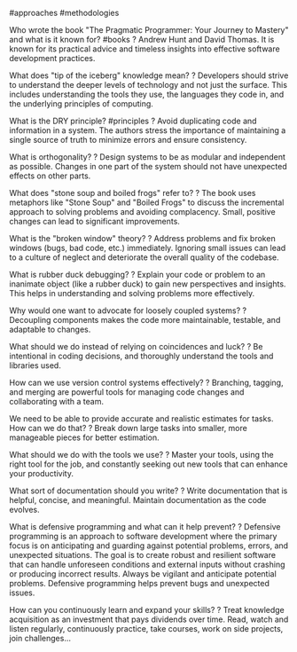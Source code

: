  #approaches #methodologies 

Who wrote the book "The Pragmatic Programmer: Your Journey to Mastery" and what is it known for? #books
?
Andrew Hunt and David Thomas. It is known for its practical advice and timeless insights into effective software development practices.

What does "tip of the iceberg" knowledge mean?
?
Developers should strive to understand the deeper levels of technology and not just the surface. This includes understanding the tools they use, the languages they code in, and the underlying principles of computing.

What is the DRY principle? #principles
?
Avoid duplicating code and information in a system. The authors stress the importance of maintaining a single source of truth to minimize errors and ensure consistency.

What is orthogonality?
?
Design systems to be as modular and independent as possible. Changes in one part of the system should not have unexpected effects on other parts.

What does "stone soup and boiled frogs" refer to?
?
The book uses metaphors like "Stone Soup" and "Boiled Frogs" to discuss the incremental approach to solving problems and avoiding complacency. Small, positive changes can lead to significant improvements.

What is the "broken window" theory?
?
Address problems and fix broken windows (bugs, bad code, etc.) immediately. Ignoring small issues can lead to a culture of neglect and deteriorate the overall quality of the codebase.

What is rubber duck debugging?
?
Explain your code or problem to an inanimate object (like a rubber duck) to gain new perspectives and insights. This helps in understanding and solving problems more effectively.

Why would one want to advocate for loosely coupled systems?
?
Decoupling components makes the code more maintainable, testable, and adaptable to changes.

What should we do instead of relying on coincidences and luck?
?
Be intentional in coding decisions, and thoroughly understand the tools and libraries used.

How can we use version control systems effectively?
?
Branching, tagging, and merging are powerful tools for managing code changes and collaborating with a team.

We need to be able to provide accurate and realistic estimates for tasks. How can we do that?
?
Break down large tasks into smaller, more manageable pieces for better estimation.

What should we do with the tools we use?
?
Master your tools, using the right tool for the job, and constantly seeking out new tools that can enhance your productivity.

What sort of documentation should you write?
?
Write documentation that is helpful, concise, and meaningful. Maintain documentation as the code evolves.

What is defensive programming and what can it help prevent?
?
Defensive programming is an approach to software development where the primary focus is on anticipating and guarding against potential problems, errors, and unexpected situations. The goal is to create robust and resilient software that can handle unforeseen conditions and external inputs without crashing or producing incorrect results. Always be vigilant and anticipate potential problems. Defensive programming helps prevent bugs and unexpected issues.

How can you continuously learn and expand your skills?
?
Treat knowledge acquisition as an investment that pays dividends over time. Read, watch and listen regularly, continuously practice, take courses, work on side projects, join challenges...